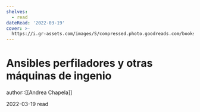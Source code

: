 ```yaml
---
shelves:
  - read
dateRead: '2022-03-19'
cover: >-
  https://i.gr-assets.com/images/S/compressed.photo.goodreads.com/books/1613659810l/56056147.jpg
---
```

# Ansibles perfiladores y otras máquinas de ingenio

author::[[Andrea Chapela]]

2022-03-19
read
